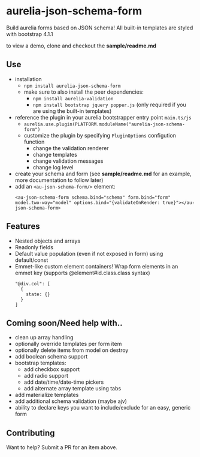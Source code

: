 # aurelia-json-schema-form

Build aurelia forms based on JSON schema! All built-in templates are styled with bootstrap 4.1.1

to view a demo, clone and checkout the **sample/readme.md**

## Use

- installation
  - `npm install aurelia-json-schema-form`
  - make sure to also install the peer dependencies: 
    - `npm install aurelia-validation`
    - `npm install bootstrap jquery popper.js` (only required if you are using the built-in templates)
- reference the plugin in your aurelia bootstrapper entry point `main.ts/js`
  - `aurelia.use.plugin(PLATFORM.moduleName("aurelia-json-schema-form")`
  - customize the plugin by specifying `PluginOptions` configution function
    - change the validation renderer
    - change templates
    - change validation messages
    - change log level
- create your schema and form (see **sample/readme.md** for an example, more documentation to follow later)
- add an `<au-json-schema-form/>` element:
  ```
  <au-json-schema-form schema.bind="schema" form.bind="form" model.two-way="model" options.bind="{validateOnRender: true}"></au-json-schema-form>
  ```

## Features

- Nested objects and arrays
- Readonly fields
- Default value population (even if not exposed in form) using default/const
- Emmet-like custom element containers! Wrap form elements in an emmet key (supports @element#id.class.class syntax)
  ```
  "@div.col": [
    {
      state: {}
    }
  ]
  ```

## Coming soon/Need help with..

- clean up array handling
- optionally override templates per form item
- optionally delete items from model on destroy
- add boolean schema support
- bootstrap templates:
  - add checkbox support
  - add radio support
  - add date/time/date-time pickers
  - add alternate array template using tabs
- add materialize templates
- add additional schema validation (maybe ajv)
- ability to declare keys you want to include/exclude for an easy, generic form

## Contributing

Want to help? Submit a PR for an item above.

